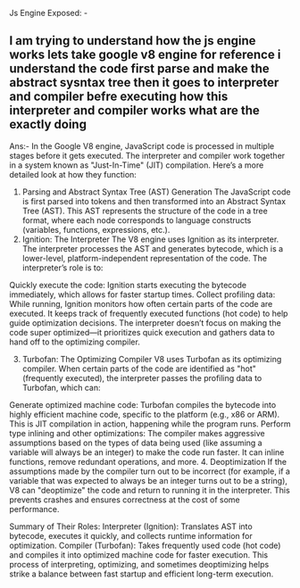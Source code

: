 Js Engine Exposed: -

I am trying to understand how the js engine works
lets take google v8 engine for reference
i understand the code first parse and make the abstract sysntax tree
then it goes to interpreter and compiler befre executing
how this interpreter and compiler works
what are the exactly doing 
----------------------------
Ans:- 
In the Google V8 engine, JavaScript code is processed in multiple stages before it gets executed. The interpreter and compiler work together in a system known as "Just-In-Time" (JIT) compilation. Here’s a more detailed look at how they function:

1. Parsing and Abstract Syntax Tree (AST) Generation
The JavaScript code is first parsed into tokens and then transformed into an Abstract Syntax Tree (AST). This AST represents the structure of the code in a tree format, where each node corresponds to language constructs (variables, functions, expressions, etc.).
2. Ignition: The Interpreter
The V8 engine uses Ignition as its interpreter. The interpreter processes the AST and generates bytecode, which is a lower-level, platform-independent representation of the code. The interpreter’s role is to:

Quickly execute the code: Ignition starts executing the bytecode immediately, which allows for faster startup times.
Collect profiling data: While running, Ignition monitors how often certain parts of the code are executed. It keeps track of frequently executed functions (hot code) to help guide optimization decisions.
The interpreter doesn’t focus on making the code super optimized—it prioritizes quick execution and gathers data to hand off to the optimizing compiler.

3. Turbofan: The Optimizing Compiler
V8 uses Turbofan as its optimizing compiler. When certain parts of the code are identified as "hot" (frequently executed), the interpreter passes the profiling data to Turbofan, which can:

Generate optimized machine code: Turbofan compiles the bytecode into highly efficient machine code, specific to the platform (e.g., x86 or ARM). This is JIT compilation in action, happening while the program runs.
Perform type inlining and other optimizations: The compiler makes aggressive assumptions based on the types of data being used (like assuming a variable will always be an integer) to make the code run faster. It can inline functions, remove redundant operations, and more.
4. Deoptimization
If the assumptions made by the compiler turn out to be incorrect (for example, if a variable that was expected to always be an integer turns out to be a string), V8 can "deoptimize" the code and return to running it in the interpreter. This prevents crashes and ensures correctness at the cost of some performance.

Summary of Their Roles:
Interpreter (Ignition): Translates AST into bytecode, executes it quickly, and collects runtime information for optimization.
Compiler (Turbofan): Takes frequently used code (hot code) and compiles it into optimized machine code for faster execution.
This process of interpreting, optimizing, and sometimes deoptimizing helps strike a balance between fast startup and efficient long-term execution.
